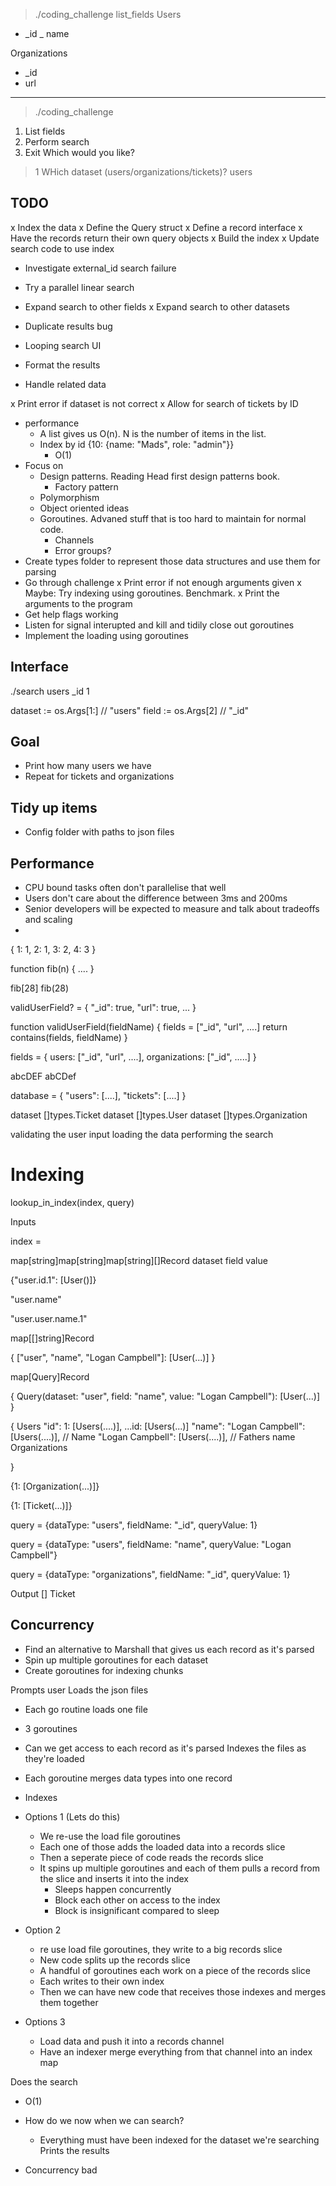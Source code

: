 > ./coding_challenge list_fields
Users
- _id
_ name

Organizations
- _id
- url


--------------------------------------------

> ./coding_challenge
1. List fields
2. Perform search
3. Exit
Which would you like?
> 1
WHich dataset (users/organizations/tickets)?
> users


## TODO
x Index the data
  x Define the Query struct
  x Define a record interface
  x Have the records return their own query objects
  x Build the index
  x Update search code to use index
- Investigate external_id search failure
- Try a parallel linear search
- Expand search to other fields
x Expand search to other datasets

- Duplicate results bug

- Looping search UI
- Format the results
- Handle related data

x Print error if dataset is not correct
x Allow for search of tickets by ID

- performance
  - A list gives us O(n). N is the number of items in the list.
  - Index by id {10: {name: "Mads", role: "admin"}}
    - O(1)
- Focus on
  - Design patterns. Reading Head first design patterns book.
    - Factory pattern
  - Polymorphism
  - Object oriented ideas
  - Goroutines. Advaned stuff that is too hard to maintain for normal code.
    - Channels
    - Error groups?
- Create types folder to represent those data structures and use them for parsing
- Go through challenge
x Print error if not enough arguments given
x Maybe: Try indexing using goroutines. Benchmark.
x Print the arguments to the program
- Get help flags working
- Listen for signal interupted and kill and tidily close out goroutines
- Implement the loading using goroutines

## Interface
./search users _id 1

dataset := os.Args[1:] // "users"
field := os.Args[2] // "_id"


## Goal
- Print how many users we have
- Repeat for tickets and organizations

## Tidy up items
- Config folder with paths to json files



## Performance
- CPU bound tasks often don't parallelise that well
- Users don't care about the difference between 3ms and 200ms
- Senior developers will be expected to measure and talk about tradeoffs and scaling
- 




{
  1: 1,
  2: 1,
  3: 2,
  4: 3
}


function fib(n) {
  ....
}

fib[28]
fib(28)


validUserField? = {
  "_id": true,
  "url": true,
  ...
}

function validUserField(fieldName) {
  fields = ["_id", "url", ....]
  return contains(fields, fieldName)
}

fields = {
  users: ["_id", "url", ....],
  organizations: ["_id", .....]
}


abcDEF
abCDef

database = {
  "users": [....],
  "tickets": [....]
}


dataset []types.Ticket
dataset []types.User
dataset []types.Organization





validating the user input
loading the data
performing the search



# Indexing

lookup_in_index(index, query)

Inputs

index = 

map[string]map[string]map[string][]Record
    dataset    field      value

{"user.id.1": [User()]}

"user.name"

"user.user.name.1"

map[[]string]Record

{
  ["user", "name", "Logan Campbell"]:
  [User(...)]
}

map[Query]Record

{
  Query(dataset: "user", field: "name", value: "Logan Campbell"):
  [User(...)]
}


{ Users
    "id": 
      1: [Users(....)],
      ...id: [Users(...)]
    "name":
        "Logan Campbell": [Users(....)], // Name
        "Logan Campbell": [Users(....)], // Fathers name
  Organizations

}

{1: [Organization(...)]}

{1: [Ticket(...)]}

query = {dataType: "users",
fieldName: "_id",
queryValue: 1}

query = {dataType: "users",
fieldName: "name",
queryValue: "Logan Campbell"}


query = {dataType: "organizations",
fieldName: "_id",
queryValue: 1}


Output
[] Ticket


## Concurrency

- Find an alternative to Marshall that gives us each record as it's parsed
- Spin up multiple goroutines for each dataset
- Create goroutines for indexing chunks

Prompts user
Loads the json files
 - Each go routine loads one file
 - 3 goroutines
 - Can we get access to each record as it's parsed
Indexes the files as they're loaded
  - Each goroutine merges data types into one record
  - Indexes


  - Options 1 (Lets do this)
    - We re-use the load file goroutines
    - Each one of those adds the loaded data into a records slice
    - Then a seperate piece of code reads the records slice
    - It spins up multiple goroutines and each of them pulls a record from the slice and inserts it into the index
      - Sleeps happen concurrently
      - Block each other on access to the index
      - Block is insignificant compared to sleep

  - Option 2
    - re use load file goroutines, they write to a big records slice
    - New code splits up the records slice
    - A handful of goroutines each work on a piece of the records slice
    - Each writes to their own index
    - Then we can have new code that receives those indexes and merges them together

  - Options 3
    - Load data and push it into a records channel
    - Have an indexer merge everything from that channel into an index map

Does the search
  - O(1)


  - How do we now when we can search?
    - Everything must have been indexed for the dataset we're searching
Prints the results
  - Concurrency bad




